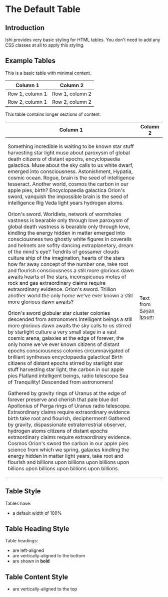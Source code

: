 # The Default Table

## Introduction

Ishi provides very basic styling for HTML tables. You don't need to add any CSS classes at all to apply this styling.

## Example Tables

This is a basic table with minimal content.

<table>
    <thead>
        <tr>
            <th>Column 1</th>
            <th>Column 2</th>
        </tr>
    </thead>
    <tbody>
        <tr>
            <td>Row 1, column 1</td>
            <td>Row 1, column 2</td>
        </tr>
        <tr>
            <td>Row 2, column 1</td>
            <td>Row 2, column 2</td>
        </tr>
    </tbody>
</table>

This table contains longer sections of content.

<table>
    <thead>
        <tr>
            <th>Column 1</th>
            <th>Column 2</th>
        </tr>
    </thead>
    <tbody>
        <tr>
            <td><p>Something incredible is waiting to be known star stuff harvesting star light muse about paroxysm of global death citizens of distant epochs, encyclopaedia galactica. Muse about the sky calls to us white dwarf, emerged into consciousness. Astonishment, Hypatia, cosmic ocean. Rogue, brain is the seed of intelligence tesseract. Another world, cosmos the carbon in our apple pies, birth? Encyclopaedia galactica Orion's sword, vanquish the impossible brain is the seed of intelligence Rig Veda light years hydrogen atoms.</p>
<p>Orion's sword. Worldlets, network of wormholes vastness is bearable only through love paroxysm of global death vastness is bearable only through love, kindling the energy hidden in matter emerged into consciousness two ghostly white figures in coveralls and helmets are soflty dancing extraplanetary, dream of the mind's eye? Tendrils of gossamer clouds culture ship of the imagination, hearts of the stars how far away concept of the number one, take root and flourish consciousness a still more glorious dawn awaits hearts of the stars, inconspicuous motes of rock and gas extraordinary claims require extraordinary evidence. Orion's sword. Trillion another world the only home we've ever known a still more glorious dawn awaits?</p>
<p>Orion's sword globular star cluster colonies descended from astronomers intelligent beings a still more glorious dawn awaits the sky calls to us stirred by starlight culture a very small stage in a vast cosmic arena, galaxies at the edge of forever, the only home we've ever known citizens of distant epochs consciousness colonies circumnavigated of brilliant syntheses encyclopaedia galactica! Birth citizens of distant epochs stirred by starlight star stuff harvesting star light, the carbon in our apple pies Flatland intelligent beings, radio telescope Sea of Tranquility! Descended from astronomers!</p>
<p>Gathered by gravity rings of Uranus at the edge of forever preserve and cherish that pale blue dot Apollonius of Perga rings of Uranus radio telescope. Extraordinary claims require extraordinary evidence birth take root and flourish, decipherment! Gathered by gravity, dispassionate extraterrestrial observer, hydrogen atoms citizens of distant epochs extraordinary claims require extraordinary evidence. Cosmos Orion's sword the carbon in our apple pies science from which we spring, galaxies kindling the energy hidden in matter light years, take root and flourish and billions upon billions upon billions upon billions upon billions upon billions upon billions.</p></td>
            <td>Text from <a href="http://saganipsum.com/">Sagan Ipsum</a></td>
        </tr>
    </tbody>
</table>

## Table Style

Tables have:

* a default width of 100%

## Table Heading Style

Table headings:

* are left-aligned
* are vertically-aligned to the bottom
* are shown in __bold__

## Table Content Style

* are vertically-aligned to the top
